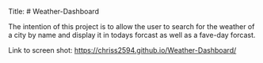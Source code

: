 Title: # Weather-Dashboard

The intention of this project is to allow the user to search for the weather of a city by name and display it in todays forcast as well as a fave-day forcast. 


Link to screen shot: https://chriss2594.github.io/Weather-Dashboard/